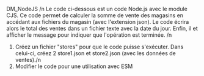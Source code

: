 D M _ N o d e J S 
 /n
Le code ci-dessous est un code Node.js avec le module CJS. Ce code permet de calculer la somme de vente des magasins en accédant aux fichiers du magasin (avec l'extension json). Le code écrira alors le total des ventes dans un fichier texte avec la date du jour. Enfin, il et afficher le message pour indiquer que l'opération est terminée.
/n
1. Créez un fichier "stores" pour que le code puisse s'exécuter. Dans celui-ci, créez 2 store1.json et store2.json (avec les données de ventes)./n
2. Modifier le code pour une utilisation avec ESM
